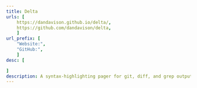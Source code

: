 ```yaml
---
title: Delta
urls: [
    https://dandavison.github.io/delta/,
    https://github.com/dandavison/delta,
    ]
url_prefix: [
    "Website:", 
    "GitHub:", 
    ]
desc: [

]
description: A syntax-highlighting pager for git, diff, and grep output. The best diff tool I've used thus far.
---
```

